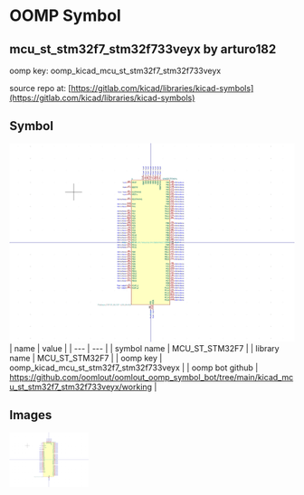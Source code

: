 # OOMP Symbol  
## mcu_st_stm32f7_stm32f733veyx  by arturo182  
  
oomp key: oomp_kicad_mcu_st_stm32f7_stm32f733veyx  
  
source repo at: [https://gitlab.com/kicad/libraries/kicad-symbols](https://gitlab.com/kicad/libraries/kicad-symbols)  
## Symbol  
  
[![working.png](working_600.png)](working.png)  
| name | value | 
| --- | --- | 
| symbol name | MCU_ST_STM32F7 | 
| library name | MCU_ST_STM32F7 | 
| oomp key | oomp_kicad_mcu_st_stm32f7_stm32f733veyx | 
| oomp bot github | https://github.com/oomlout/oomlout_oomp_symbol_bot/tree/main/kicad_mcu_st_stm32f7_stm32f733veyx/working | 
## Images  
  
[![working.png](working_140.png)](working.png)  
